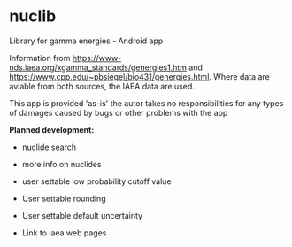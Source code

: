 # nuclib
Library for gamma energies - Android app

Information from https://www-nds.iaea.org/xgamma_standards/genergies1.htm and https://www.cpp.edu/~pbsiegel/bio431/genergies.html. Where data are aviable from both sources, the IAEA data are used. 

This app is provided 'as-is' the autor takes no responsibilities for any types of damages caused by bugs or other problems with the app 


__Planned development:__

* nuclide search

* more info on nuclides

* user settable low probability cutoff value

* User settable rounding

* User settable default uncertainty

* Link to iaea web pages
